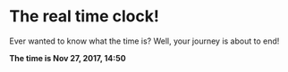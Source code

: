 # The real time clock!

Ever wanted to know what the time is? Well, your journey is about to end!

**The time is Nov 27, 2017, 14:50**